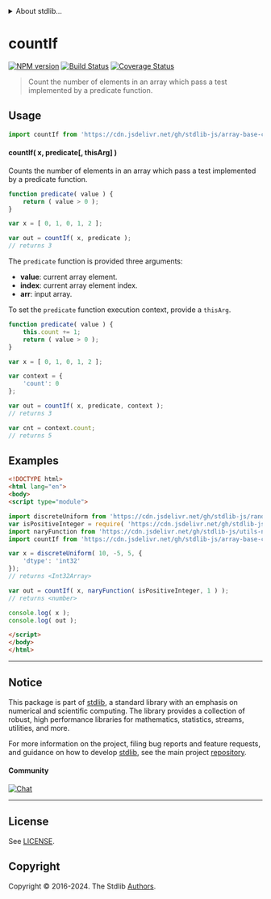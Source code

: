 <!--

@license Apache-2.0

Copyright (c) 2024 The Stdlib Authors.

Licensed under the Apache License, Version 2.0 (the "License");
you may not use this file except in compliance with the License.
You may obtain a copy of the License at

   http://www.apache.org/licenses/LICENSE-2.0

Unless required by applicable law or agreed to in writing, software
distributed under the License is distributed on an "AS IS" BASIS,
WITHOUT WARRANTIES OR CONDITIONS OF ANY KIND, either express or implied.
See the License for the specific language governing permissions and
limitations under the License.

-->


<details>
  <summary>
    About stdlib...
  </summary>
  <p>We believe in a future in which the web is a preferred environment for numerical computation. To help realize this future, we've built stdlib. stdlib is a standard library, with an emphasis on numerical and scientific computation, written in JavaScript (and C) for execution in browsers and in Node.js.</p>
  <p>The library is fully decomposable, being architected in such a way that you can swap out and mix and match APIs and functionality to cater to your exact preferences and use cases.</p>
  <p>When you use stdlib, you can be absolutely certain that you are using the most thorough, rigorous, well-written, studied, documented, tested, measured, and high-quality code out there.</p>
  <p>To join us in bringing numerical computing to the web, get started by checking us out on <a href="https://github.com/stdlib-js/stdlib">GitHub</a>, and please consider <a href="https://opencollective.com/stdlib">financially supporting stdlib</a>. We greatly appreciate your continued support!</p>
</details>

# countIf

[![NPM version][npm-image]][npm-url] [![Build Status][test-image]][test-url] [![Coverage Status][coverage-image]][coverage-url] <!-- [![dependencies][dependencies-image]][dependencies-url] -->

> Count the number of elements in an array which pass a test implemented by a predicate function.

<!-- Section to include introductory text. Make sure to keep an empty line after the intro `section` element and another before the `/section` close. -->

<section class="intro">

</section>

<!-- /.intro -->

<!-- Package usage documentation. -->



<section class="usage">

## Usage

```javascript
import countIf from 'https://cdn.jsdelivr.net/gh/stdlib-js/array-base-count-if@esm/index.mjs';
```

#### countIf( x, predicate\[, thisArg] )

Counts the number of elements in an array which pass a test implemented by a predicate function.

```javascript
function predicate( value ) {
    return ( value > 0 );
}

var x = [ 0, 1, 0, 1, 2 ];

var out = countIf( x, predicate );
// returns 3
```

The `predicate` function is provided three arguments:

-   **value**: current array element.
-   **index**: current array element index.
-   **arr**: input array.

To set the `predicate` function execution context, provide a `thisArg`.

```javascript
function predicate( value ) {
    this.count += 1;
    return ( value > 0 );
}

var x = [ 0, 1, 0, 1, 2 ];

var context = {
    'count': 0
};

var out = countIf( x, predicate, context );
// returns 3

var cnt = context.count;
// returns 5
```

</section>

<!-- /.usage -->

<!-- Package usage notes. Make sure to keep an empty line after the `section` element and another before the `/section` close. -->

<section class="notes">

</section>

<!-- /.notes -->

<!-- Package usage examples. -->

<section class="examples">

## Examples

<!-- eslint no-undef: "error" -->

```html
<!DOCTYPE html>
<html lang="en">
<body>
<script type="module">

import discreteUniform from 'https://cdn.jsdelivr.net/gh/stdlib-js/random-array-discrete-uniform@esm/index.mjs';
var isPositiveInteger = require( 'https://cdn.jsdelivr.net/gh/stdlib-js/assert-is-positive-integer' ).isPrimitive;
import naryFunction from 'https://cdn.jsdelivr.net/gh/stdlib-js/utils-nary-function@esm/index.mjs';
import countIf from 'https://cdn.jsdelivr.net/gh/stdlib-js/array-base-count-if@esm/index.mjs';

var x = discreteUniform( 10, -5, 5, {
    'dtype': 'int32'
});
// returns <Int32Array>

var out = countIf( x, naryFunction( isPositiveInteger, 1 ) );
// returns <number>

console.log( x );
console.log( out );

</script>
</body>
</html>
```

</section>

<!-- /.examples -->

<!-- Section to include cited references. If references are included, add a horizontal rule *before* the section. Make sure to keep an empty line after the `section` element and another before the `/section` close. -->

<section class="references">

</section>

<!-- /.references -->

<!-- Section for related `stdlib` packages. Do not manually edit this section, as it is automatically populated. -->

<section class="related">

</section>

<!-- /.related -->

<!-- Section for all links. Make sure to keep an empty line after the `section` element and another before the `/section` close. -->


<section class="main-repo" >

* * *

## Notice

This package is part of [stdlib][stdlib], a standard library with an emphasis on numerical and scientific computing. The library provides a collection of robust, high performance libraries for mathematics, statistics, streams, utilities, and more.

For more information on the project, filing bug reports and feature requests, and guidance on how to develop [stdlib][stdlib], see the main project [repository][stdlib].

#### Community

[![Chat][chat-image]][chat-url]

---

## License

See [LICENSE][stdlib-license].


## Copyright

Copyright &copy; 2016-2024. The Stdlib [Authors][stdlib-authors].

</section>

<!-- /.stdlib -->

<!-- Section for all links. Make sure to keep an empty line after the `section` element and another before the `/section` close. -->

<section class="links">

[npm-image]: http://img.shields.io/npm/v/@stdlib/array-base-count-if.svg
[npm-url]: https://npmjs.org/package/@stdlib/array-base-count-if

[test-image]: https://github.com/stdlib-js/array-base-count-if/actions/workflows/test.yml/badge.svg?branch=main
[test-url]: https://github.com/stdlib-js/array-base-count-if/actions/workflows/test.yml?query=branch:main

[coverage-image]: https://img.shields.io/codecov/c/github/stdlib-js/array-base-count-if/main.svg
[coverage-url]: https://codecov.io/github/stdlib-js/array-base-count-if?branch=main

<!--

[dependencies-image]: https://img.shields.io/david/stdlib-js/array-base-count-if.svg
[dependencies-url]: https://david-dm.org/stdlib-js/array-base-count-if/main

-->

[chat-image]: https://img.shields.io/gitter/room/stdlib-js/stdlib.svg
[chat-url]: https://app.gitter.im/#/room/#stdlib-js_stdlib:gitter.im

[stdlib]: https://github.com/stdlib-js/stdlib

[stdlib-authors]: https://github.com/stdlib-js/stdlib/graphs/contributors

[umd]: https://github.com/umdjs/umd
[es-module]: https://developer.mozilla.org/en-US/docs/Web/JavaScript/Guide/Modules

[deno-url]: https://github.com/stdlib-js/array-base-count-if/tree/deno
[deno-readme]: https://github.com/stdlib-js/array-base-count-if/blob/deno/README.md
[umd-url]: https://github.com/stdlib-js/array-base-count-if/tree/umd
[umd-readme]: https://github.com/stdlib-js/array-base-count-if/blob/umd/README.md
[esm-url]: https://github.com/stdlib-js/array-base-count-if/tree/esm
[esm-readme]: https://github.com/stdlib-js/array-base-count-if/blob/esm/README.md
[branches-url]: https://github.com/stdlib-js/array-base-count-if/blob/main/branches.md

[stdlib-license]: https://raw.githubusercontent.com/stdlib-js/array-base-count-if/main/LICENSE

</section>

<!-- /.links -->
